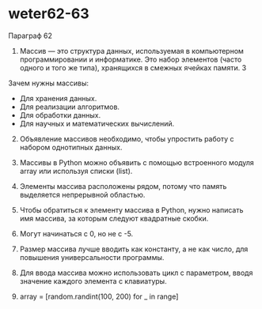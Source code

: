 # weter62-63

Параграф 62
1. Массив — это структура данных, используемая в компьютерном программировании и информатике. Это набор элементов (часто одного и того же типа), хранящихся в смежных ячейках памяти. 3

Зачем нужны массивы:
   - Для хранения данных.
   - Для реализации алгоритмов.
   - Для обработки данных.
   - Для научных и математических вычислений.

2. Объявление массивов необходимо, чтобы упростить работу с набором однотипных данных.

3. Массивы в Python можно объявить с помощью встроенного модуля array или используя списки (list).

4. Элементы массива расположены рядом, потому что память выделяется непрерывной областью.

5. Чтобы обратиться к элементу массива в Python, нужно написать имя массива, за которым следуют квадратные скобки.

6. Могут начинаться с 0, но не с -5.

7. Размер массива лучше вводить как константу, а не как число, для повышения универсальности программы.

8. Для ввода массива можно использовать цикл с параметром, вводя значение каждого элемента с клавиатуры.

9. array = [random.randint(100, 200) for _ in range]

